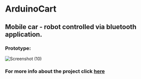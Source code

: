 # ArduinoCart
## Mobile car - robot controlled via bluetooth application.
### Prototype:
![Screenshot (10)](https://user-images.githubusercontent.com/47302313/87172335-c1e7a980-c2dc-11ea-9d56-c89489d8e9ae.png)
### For more info about the project click [here](https://l.facebook.com/l.php?u=https%3A%2F%2F1drv.ms%2Fw%2Fs!AhyX-VhAph5pwClBpRaX0x6HJa04%3Fe%3DhiD1R1%26fbclid%3DIwAR1aD0mAqJA77amQmiDgbYMVEoBWS4_8VmnehAQhYv-2E5QhFUzshMzwqJk&h=AT1avG8Fs36Fknuf0QnWbKU2U2xc9YV9baw6F9NhWTeMI8Idd8GNoqPubLARHgYhrmcxvzjD_PEN6sRHXu8H2IM-HYRXue27N_b4q1-iaWn-_UvNTG1X6vY1FRCxhqILhPTUTQ)
